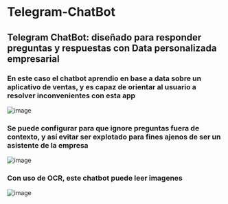 # Telegram-ChatBot
## Telegram ChatBot: diseñado para responder preguntas y respuestas con Data personalizada empresarial
### En este caso el chatbot aprendio en base a data sobre un aplicativo de ventas, y es capaz de orientar al usuario a resolver inconvenientes con esta app
![image](https://github.com/BrujitoOz/Telegram-ChatBot/assets/54969025/cf6973c2-0640-4dfe-9d35-9cc8a1432ec5)

### Se puede configurar para que ignore preguntas fuera de contexto, y así evitar ser explotado para fines ajenos de ser un asistente de la empresa
![image](https://github.com/BrujitoOz/Telegram-ChatBot/assets/54969025/0b7798be-4c30-4cbc-bf91-dfe7c6c5f828)

### Con uso de OCR, este chatbot puede leer imagenes
![image](https://github.com/BrujitoOz/Telegram-ChatBot/assets/54969025/fef86b52-030d-4ff9-991e-0943719822cf)
